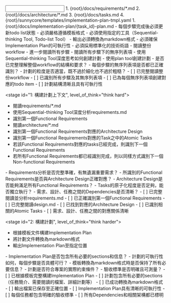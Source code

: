<input>
  <context>
  1. {root}/docs/requirements/*.md
  2. {root}/docs/architecture/*.md
  3. {root}/docs/tasks.md
  </context>
  <templates>
  4. {root}/sunnycore/templates/implementation-plan-tmpl.yaml
  </templates>
</input>

<output>
1. {root}/docs/implementation-plan/{task_id}-plan.md
</output>

<constraints importance="Important">
- 每個步驟完成後必須更新todo list狀態
- 必須嚴格遵循模板格式
- 必須使用指定的工具（Sequential-thinking Tool, Todo-list Tool）
- 輸出必須轉換為markdown格式
- 必須確保Implementation Plan的可執行性
- 必須採用標準化的技術術語
</constraints>

<workflow importance="Important">
  <stage id="0: 創建todo list", level_of_think="think", cache_read_budget="low">
  - 閱讀整份workflow
  - 進一步閱讀所有步驟
  - 閱讀所有步驟下的無序列表項
  - 使用Sequential-thinking Tool深度思考如何創建計劃
  - 使用plan tool創建計劃

  <questions>
  - 是否已完整理解整個workflow的結構和要求？
  - 每個步驟的無序列表項是否都已正確識別？
  - 計劃的粒度是否適當，既不過於細化也不過於粗糙？
  </questions>

  <checks>
  - [ ] 已完整閱讀整份workflow
  - [ ] 已識別所有步驟及其無序列表項
  - [ ] 已為每個無序列表項創建對應的todo item
  - [ ] 計劃結構清晰且具有可執行性
  </checks>
  </stage>

  <stage id="1: 構建計劃上下文", level_of_think="think hard">
  - 閱讀requirements/*.md
  - 使用Sequential-thinking Tool深度分析requirements.md
  - 識別第一個Functional Requirements
  - 閱讀architecture/*.md
  - 識別第一個Functional Requirements對應的Architecture Design
  - 識別第一個Functional Requirements對應的Task之中的Atomic Tasks
  - 若該Functional Requirements對應的tasks已經完成，則識別下一個Functional Requirements
  - 若所有Functional Requirements都已經識別完成，則以同樣方式識別下一個Non-functional Requirements

  <questions>
  - Requirements分析是否完整準確，有無遺漏重要需求？
  - 所識別的Functional Requirements是否與Architecture Design正確對應？
  - Architecture Design是否能夠滿足所有Functional Requirements？
  - Tasks的原子化程度是否足夠，能否獨立執行？
  - 需求、設計、任務之間的Dependencies是否清晰？
  </questions>

  <checks>
  - [ ] 已完整閱讀並分析requirements.md
  - [ ] 已正確識別第一個Functional Requirements
  - [ ] 已完整閱讀design.md
  - [ ] 已找到對應的Architecture Design
  - [ ] 已識別相關的Atomic Tasks
  - [ ] 需求、設計、任務之間的對應關係清晰
  </checks>
  </stage>

  <stage id="2: 構建計劃", level_of_think="think harder">
  - 根據模板文件構建Implementation Plan
  - 將計劃文件轉換為markdown格式
  - 輸出Implementation Plan至指定位置

  <questions>
  - Implementation Plan是否包含所有必要的sections和信息？
  - 計劃的可執行性如何，每個步驟是否具體可行？
  - 模板轉換為markdown格式時是否保持了所有必要信息？
  - 計劃是否符合專案的實際約束條件？
  - 驗收標準是否明確且可測量？
  </questions>

  <checks>
  - [ ] 已根據模板完整構建Implementation Plan
  - [ ] 計劃包含所有必要的sections（任務簡介、需要閱讀的檔案、詳細計劃等）
  - [ ] 已成功轉換為markdown格式
  - [ ] 輸出檔案已保存至正確位置
  - [ ] Implementation Plan具有清晰的可執行性
  - [ ] 每個任務都包含明確的驗收標準
  - [ ] 所有Dependencies和相關架構都已標明
  </checks>
  </stage>
</workflow>